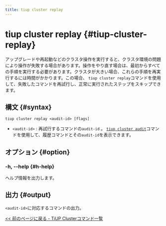 ```yaml
---
title: tiup cluster replay
---
```


# tiup cluster replay {#tiup-cluster-replay}

アップグレードや再起動などのクラスタ操作を実行すると、クラスタ環境の問題により操作が失敗する場合があります。操作をやり直す場合は、最初からすべての手順を実行する必要があります。クラスタが大きい場合、これらの手順を再実行するには時間がかかります。この場合、 `tiup cluster replay`コマンドを使用して、失敗したコマンドを再試行し、正常に実行されたステップをスキップできます。

## 構文 {#syntax}

```shell
tiup cluster replay <audit-id> [flags]
```

-   `<audit-id>` : 再試行するコマンドの`audit-id` 。 [`tiup cluster audit`](/tiup/tiup-component-cluster-audit.md)コマンドを使用して、履歴コマンドとその`audit-id`を表示できます。

## オプション {#option}

### -h, --help {#h-help}

ヘルプ情報を出力します。

## 出力 {#output}

`<audit-id>`に対応するコマンドの出力。

[&lt;&lt; 前のページに戻る - TiUP Clusterコマンド一覧](/tiup/tiup-component-cluster.md#command-list)
